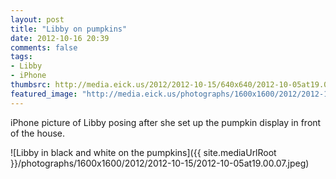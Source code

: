 ```yaml
---
layout: post
title: "Libby on pumpkins"
date: 2012-10-16 20:39
comments: false
tags: 
- Libby
- iPhone
thumbsrc: http://media.eick.us/2012/2012-10-15/640x640/2012-10-05at19.00.07.jpeg
featured_image: "http://media.eick.us/photographs/1600x1600/2012/2012-10-15/2012-10-05at19.00.07.jpeg"
---
```

iPhone picture of Libby posing after she set up the pumpkin display in front of the house.

![Libby in black and white on the pumpkins]({{ site.mediaUrlRoot }}/photographs/1600x1600/2012/2012-10-15/2012-10-05at19.00.07.jpeg)

